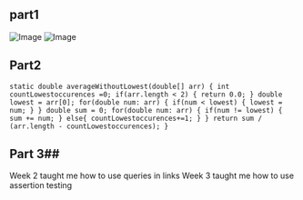 ## part1  ##
![Image](Lab2PT1.1.png)
![Image](Lab2PT1.2.png)


## Part2 ##
`static double averageWithoutLowest(double[] arr) {
    int countLowestoccurences =0;
    if(arr.length < 2) { return 0.0; }
    double lowest = arr[0];
    for(double num: arr) {
      if(num < lowest) { lowest = num; }
    }
    double sum = 0;
    for(double num: arr) {
      if(num != lowest) { sum += num; }
      else{
        countLowestoccurences+=1;
      }
    }
    return sum / (arr.length - countLowestoccurences);
  }`
  
 ## Part 3##
 
Week 2 taught me how to use queries in links
Week 3 taught me how to use assertion testing
